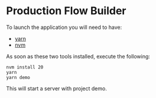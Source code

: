 # Production Flow Builder

To launch the application you will need to have:

-   [yarn](https://classic.yarnpkg.com/en/docs/install)
-   [nvm](https://nodejs.org/en/download/package-manager)

As soon as these two tools installed, execute the following:

```
nvm install 20
yarn
yarn demo
```

This will start a server with project demo.
